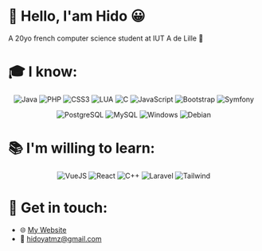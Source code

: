 # 👋 Hello, I'am Hido 😀
A 20yo french computer science student at IUT A de Lille 🥖


# 🎓 I know:
<p align="center">
  <img alt="Java"       src="https://img.shields.io/badge/Java-ED8B00?style=for-the-badge&logo=java&logoColor=white"/>
  <img alt="PHP"        src="https://img.shields.io/badge/PHP-777BB4?style=for-the-badge&logo=php&logoColor=white"/>
  <img alt="CSS3"       src="https://img.shields.io/badge/CSS3-1572B6?style=for-the-badge&logo=css3&logoColor=white"/>
  <img alt="LUA"        src="https://img.shields.io/badge/Lua-2C2D72?style=for-the-badge&logo=lua&logoColor=white"/>
  <img alt="C"          src="https://img.shields.io/badge/C-00599C?style=for-the-badge&logo=c&logoColor=white"/>
  <img alt="JavaScript" src="https://img.shields.io/badge/JavaScript-F7DF1E?style=for-the-badge&logo=javascript&logoColor=black"/>
  <img alt="Bootstrap"  src="https://img.shields.io/badge/Bootstrap-563D7C?style=for-the-badge&logo=bootstrap&logoColor=white"/>
  <img alt="Symfony"    src="https://img.shields.io/badge/Symfony-%23000000.svg?style=for-the-badge&logo=symfony&logoColor=white"/>
</p>
<p align="center">
  <img alt="PostgreSQL" src="https://img.shields.io/badge/PostgreSQL-316192?style=for-the-badge&logo=postgresql&logoColor=white"/>
  <img alt="MySQL"      src="https://img.shields.io/badge/MySQL-00000F?style=for-the-badge&logo=mysql&logoColor=white"/>
  <img alt="Windows"    src="https://img.shields.io/badge/Windows-0078D6?style=for-the-badge&logo=windows&logoColor=white"/> 
  <img alt="Debian"     src="https://img.shields.io/badge/Debian-A81D33?style=for-the-badge&logo=debian&logoColor=white"/>
</p>

# 📚 I'm willing to learn:
<p align="center">
  <img alt="VueJS"      src="https://img.shields.io/badge/Vue.js-35495E?style=for-the-badge&logo=vue.js&logoColor=4FC08D"/>
  <img alt="React"      src="https://img.shields.io/badge/React-20232A?style=for-the-badge&logo=react&logoColor=61DAFB"/>
  <img alt="C++"        src="https://img.shields.io/badge/C%2B%2B-00599C?style=for-the-badge&logo=c%2B%2B&logoColor=white"/>
  <img alt="Laravel"    src="https://img.shields.io/badge/Laravel-FF2D20?style=for-the-badge&logo=laravel&logoColor=white"/>
  <img alt="Tailwind"   src="https://img.shields.io/badge/Tailwind_CSS-38B2AC?style=for-the-badge&logo=tailwind-css&logoColor=white"/>
</p>

# 📨 Get in touch:
- 🌐 [My Website](https://hidoyat.fr)
- 📧 hidoyatmz@gmail.com
